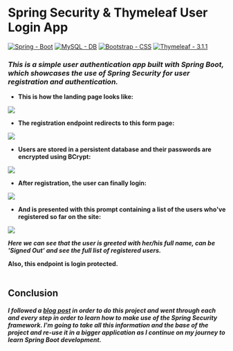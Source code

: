 <h1> Spring Security & Thymeleaf User Login App</h1>

[![Spring - Boot](https://img.shields.io/static/v1?label=Spring&message=Boot&color=2ea44f&style=for-the-badge&logo=Spring)](https://spring.io/) [![MySQL - DB](https://img.shields.io/static/v1?label=MySQL&message=DB&color=orange&style=for-the-badge&logo=MySQL&logoColor=lightblue)](https://www.mysql.com/) [![Bootstrap - CSS](https://img.shields.io/static/v1?label=Bootstrap&message=CSS&color=purple&style=for-the-badge&logo=Bootstrap)](https://getbootstrap.com/) [![Thymeleaf - 3.1.1](https://img.shields.io/static/v1?label=Thymeleaf&message=3.1.1&color=darkgreen&style=for-the-badge&logo=Thymeleaf&logoColor=white)](https://www.thymeleaf.org/)


<h3><b><em>This is a simple user authentication app built with Spring Boot, which showcases the use of Spring Security for user registration and authentication.</em></b></h3>



- <b> This is how the landing page looks like: </b>

<img src="https://user-images.githubusercontent.com/44103446/210175558-f8172fd8-4e34-419e-898b-af414ab4cbcf.png" align="center"/>

- <b> The registration endpoint redirects to this form page: </b>

<img src="https://user-images.githubusercontent.com/44103446/210175617-11bff187-a6df-4bf3-8a6f-6c8e680925fd.png" />

- <b> Users are stored in a persistent database and their passwords are encrypted using BCrypt: </b>

<img src="https://user-images.githubusercontent.com/44103446/210175719-15462e74-ee01-4ff0-8d4e-dee411f91cf5.png" />

- <b> After registration, the user can finally login: </b>

<img src="https://user-images.githubusercontent.com/44103446/210175765-5d04e52f-f011-4c88-b1c9-e941f7e963ec.png" />

- <b> And is presented with this prompt containing a list of the users who've registered so far on the site: </b>

<img src="https://user-images.githubusercontent.com/44103446/210175859-960981f6-c275-4fdf-bc56-e005deb9d18f.png" />

<b><em> Here we can see that the user is greeted with her/his full name, can be 'Signed Out' and see the full list of registered users. </b></em>

<b> Also, this endpoint is login protected. </b>
<br></br>

<h2>Conclusion</h2>
<footer>
  <h4>
    <b><em>
       I followed a <a href="https://www.codejava.net/frameworks/spring-boot/user-registration-and-login-tutorial">blog post</a> in order to do this project and went through each and every step in order to learn how to make use of the Spring Security framework. I'm going to take all this information and the base of the project and re-use it in a bigger application as I continue on my journey to learn Spring Boot development.   
    </em></b>
  </h4>
 </footer>
